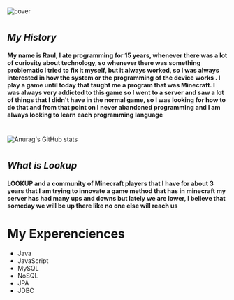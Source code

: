 #
![cover](https://user-images.githubusercontent.com/55052353/111557860-6e8bfc00-8785-11eb-8375-9de05af8ef61.png)
#

## **_My History_**
#### My name is Raul, I ate programming for 15 years, whenever there was a lot of curiosity about technology, so whenever there was something problematic I tried to fix it myself, but it always worked, so I was always interested in how the system or the programming of the device works . I play a game until today that taught me a program that was Minecraft. I was always very addicted to this game so I went to a server and saw a lot of things that I didn't have in the normal game, so I was looking for how to do that and from that point on I never abandoned programming and I am always looking to learn each programming language
#
![Anurag's GitHub stats](https://github-readme-stats.vercel.app/api?username=raul-goncalves&show_icons=true&theme=kacho_ga)
#
## **_What is Lookup_**

#### **LOOKUP** and a community of Minecraft players that I have for about 3 years that I am trying to innovate a game method that has in minecraft my server has had many ups and downs but lately we are lower, I believe that someday we will be up there like no one else will reach us
#
# My Experenciences
 - Java 
 - JavaScript
 - MySQL
 - NoSQL
 - JPA
 - JDBC
 